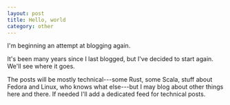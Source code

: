 ```yaml
---
layout: post
title: Hello, world
category: other
---
```


I'm beginning an attempt at blogging again.

<!--more-->

It's been many years since I last blogged, but I've decided to start again. We'll see where it
goes.

The posts will be mostly technical---some Rust, some Scala, stuff about Fedora and Linux,
who knows what else---but I may blog about other things here and there. If needed I'll add a
dedicated feed for technical posts.
